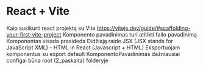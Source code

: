 # React + Vite

Kaip susikurti react projektą su Vite https://vitejs.dev/guide/#scaffolding-your-first-vite-project
Komponento pavadinimas turi atitikti failo pavadinimą
Komponentas visada prasideda Didžiają raide
JSX (JSX stands for JavaScript XML) - HTML in React (Javascript + HTML)
Eksportuojam komponentus su export default KomponentoPavadinimas
dažniausiai configai būna root (2_paskaita) folderyje